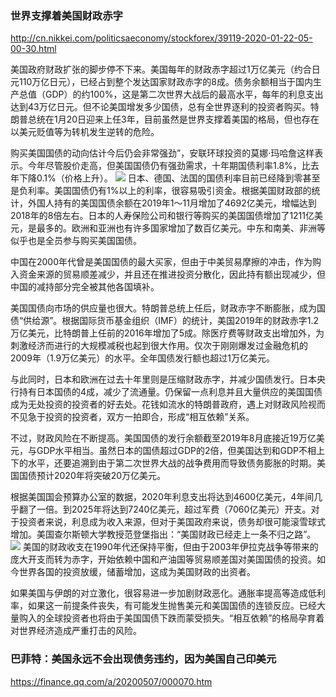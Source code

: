 ### 世界支撑着美国财政赤字
http://cn.nikkei.com/politicsaeconomy/stockforex/39119-2020-01-22-05-00-30.html

美国政府财政扩张的脚步停不下来。美国每年的财政赤字超过1万亿美元（约合日元110万亿日元），已经占到整个发达国家财政赤字的8成。债务余额相当于国内生产总值（GDP）的约100%，这是第二次世界大战后的最高水平，每年的利息支出达到43万亿日元。但不论美国增发多少国债，总有全世界逐利的投资者购买。特朗普总统在1月20日迎来上任3年，目前虽然是世界支撑着美国的格局，但也存在以美元贬值等为转机发生逆转的危险。

购买美国国债的动向估计今后仍会非常强劲”，安联环球投资的莫娜·玛哈詹这样表示。今年尽管股价走高，但美国国债仍有强劲需求，十年期国债利率1.8%，比去年下降0.1%（价格上升）。
![](http://cn.nikkei.com/images/2020/01/0120/0120-01-1-M.jpg)
日本、德国、法国的国债利率目前已经降到零甚至是负利率。美国国债仍有1%以上的利率，很容易吸引资金。根据美国财政部的统计，外国人持有的美国国债余额在2019年1～11月增加了4692亿美元，增幅达到2018年的8倍左右。日本的人寿保险公司和银行等购买的美国国债增加了1211亿美元，是最多的。欧洲和亚洲也有许多国家增加了数百亿美元。中东和南美、非洲等似乎也是全员参与购买美国国债。

中国在2000年代曾是美国国债的最大买家，但由于中美贸易摩擦的冲击，作为购入资金来源的贸易顺差减少，并且还在推进投资分散化，因此持有额出现减少，但中国的减持部分完全被其他各国填补。

美国国债向市场的供应量也很大。特朗普总统上任后，财政赤字不断膨胀，成为国债“供给源”。根据国际货币基金组织（IMF）的统计，美国2019年的财政赤字1.2万亿美元，比特朗普上任前的2016年增加了5成。除医疗费等财政支出增加外，为刺激经济而进行的大规模减税也起到很大作用。仅次于刚刚爆发过金融危机的2009年（1.9万亿美元）的水平。全年国债发行额也超过1万亿美元。

与此同时，日本和欧洲在过去十年里则是压缩财政赤字，并减少国债发行。日本央行持有日本国债的4成，减少了流通量。仍保留一点利息并且大量供应的美国国债成为无处投资的投资者的好去处。花钱如流水的特朗普政府，遇上对财政风险视而不见急于投资的投资者，双方一拍即合，形成“相互依赖”关系。

不过，财政风险在不断提高。美国国债的发行余额截至2019年8月底接近19万亿美元，与GDP水平相当。虽然日本的国债超过GDP的2倍，但美国达到和GDP不相上下的水平，还要追溯到由于第二次世界大战的战争费用而导致债务膨胀的时期。美国国债预计2020年将突破20万亿美元。

根据美国国会预算办公室的数据，2020年利息支出将达到4600亿美元，4年间几乎翻了一倍。到2025年将达到7240亿美元，超过军费（7060亿美元）开支。对于投资者来说，利息成为收入来源，但对于美国政府来说，债务却很可能滚雪球式增加。美国查尔斯顿大学教授范登堡指出：“美国财政已经走上一条不归之路”。
![](http://cn.nikkei.com/images/2020/01/0120/0120-01-2-M.jpg)
美国的财政收支在1990年代还保持平衡，但由于2003年伊拉克战争等带来的庞大开支而转为赤字，开始依赖中国和产油国等贸易顺差国对美国国债的投资。如今世界各国的投资放缓，储蓄增加，这成为美国财政的出资者。

如果美国与伊朗的对立激化，很容易进一步加剧财政恶化。通胀率提高等造成低利率，如果这一前提条件丧失，有可能发生抛售美元和美国国债的连锁反应。已经大量购入的全球投资者也将由于美国国债下跌而蒙受损失。“相互依赖”的格局孕育着对世界经济造成严重打击的风险。

### 巴菲特：美国永远不会出现债务违约，因为美国自己印美元
https://finance.qq.com/a/20200507/000070.htm
